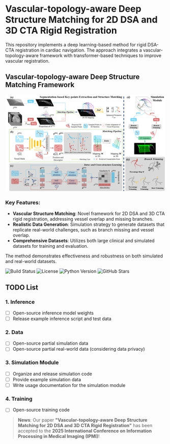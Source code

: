 # Vascular-topology-aware Deep Structure Matching for 2D DSA and 3D CTA Rigid Registration
This repository implements a deep learning-based method for rigid DSA-CTA registration in cardiac navigation. The approach integrates a vascular-topology-aware framework with transformer-based techniques to improve vascular registration.
## Vascular-topology-aware Deep Structure Matching Framework
![Project Diagram](IPMI_pipeline.png) 
### Key Features:
- **Vascular Structure Matching**: Novel framework for 2D DSA and 3D CTA rigid registration, addressing vessel overlap and missing branches.
- **Realistic Data Generation**: Simulation strategy to generate datasets that replicate real-world challenges, such as branch missing and vessel overlap.
- **Comprehensive Datasets**: Utilizes both large clinical and simulated datasets for training and evaluation.

The method demonstrates effectiveness and robustness on both simulated and real-world datasets.

![Build Status](https://img.shields.io/badge/build-passing-brightgreen)
![License](https://img.shields.io/badge/license-MIT-blue)
![Python Version](https://img.shields.io/badge/python-3.7%2B-blue)
![GitHub Stars](https://img.shields.io/github/stars/xxsxxsxxs666/2D-3DCoronary?style=social)
## TODO List
### 1. Inference  
- [ ] Open-source inference model weights  
- [ ] Release example inference script and test data
### 2. Data  
- [ ] Open-source partial simulation data  
- [ ] Open-source partial real-world data (considering data privacy)  
### 3. Simulation Module  
- [ ] Organize and release simulation code  
- [ ] Provide example simulation data  
- [ ] Write usage documentation for the simulation module  
### 4. Training  
- [ ] Open-source training code  

> **News**: Our paper **"Vascular-topology-aware Deep Structure Matching for 2D DSA and 3D CTA Rigid Registration"** has been accepted to the **2025 International Conference on Information Processing in Medical Imaging (IPMI)**! 
